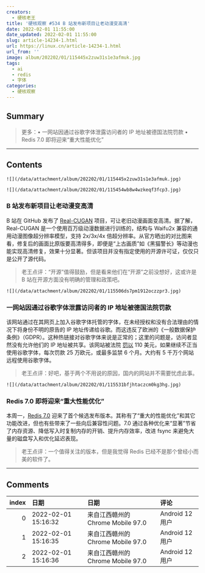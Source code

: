 ```yaml
---
creators:
  - 硬核老王
title: '硬核观察 #534 B 站发布新项目让老动漫变高清'
date: 2022-02-01 11:55:00
date_updated: 2022-02-01 11:55:00
slug: article-14234-1.html
url: https://linux.cn/article-14234-1.html
url_from: ''
image: album/202202/01/115445x2zuw31s1e3afmuk.jpg
tags:
  - ai
  - redis
  - 字体
categories:
  - 硬核观察
---
```


## Summary

> 更多：• 一网站因通过谷歌字体泄露访问者的 IP 地址被德国法院罚款 • Redis 7.0 即将迎来“重大性能优化”

***

<!-- more -->

## Contents

`![](/data/attachment/album/202202/01/115445x2zuw31s1e3afmuk.jpg)`

`![](/data/attachment/album/202202/01/115454wb8w4wzkeqf3fcp3.jpg)`

### B 站发布新项目让老动漫变高清

B 站在 GitHub 发布了 [Real-CUGAN](https://github.com/bilibili/ailab/tree/main/Real-CUGAN) 项目，可让老旧动漫画面变高清。据了解，Real-CUGAN 是一个使用百万级动漫数据进行训练的，结构与 Waifu2x 兼容的通用动漫图像超分辨率模型，支持 2x/3x/4x 倍超分辨率。从官方晒出的对比图来看，修复后的画面比原版要高清得多，即便是“上古画质”如《黑猫警长》等动漫也能实现高清修复，效果十分显著。但该项目并没有指定使用的开源许可证，仅仅只是公开了源代码。

> 
> 老王点评：“开源”值得鼓励，但是看来他们在“开源”之前没想好，这或许是 B 站在开源方面没有明确的管理和政策吧。
> 
> 
> 

`![](/data/attachment/album/202202/01/115506ds7pm1912oczzpr3.jpg)`

### 一网站因通过谷歌字体泄露访问者的 IP 地址被德国法院罚款

该网站通过在其网页上加入谷歌字体托管的字体，在未经授权和没有合法理由的情况下将身份不明的原告的 IP 地址传递给谷歌。而这违反了欧洲的《一般数据保护条例》（GDPR）。这种热链接对谷歌字体来说是正常的；这里的问题是，访问者显然没有允许他们的 IP 地址被共享。该网站被法院 [罚以](https://www.theregister.com/2022/01/31/website_fine_google_fonts_gdpr/) 110 美元，如果继续不正当使用谷歌字体，每次罚款 25 万欧元，或最多监禁 6 个月。大约有 5 千万个网站远程使用谷歌字体。

> 
> 老王点评：好吧，基于两个不用说的原因，国内的网站并不需要忧虑此事。
> 
> 
> 

`![](/data/attachment/album/202202/01/115531bfjhtaczcm0kg3hg.jpg)`

### Redis 7.0 即将迎来“重大性能优化”

本周一，[Redis 7.0](https://github.com/redis/redis/releases/tag/7.0-rc1) 迎来了首个候选发布版本。其称有了“重大的性能优化”和其它功能改进，但也有些带来了一些向后兼容性问题。7.0 通过各种优化来“显著”节省了内存资源、降低写入时复制内存的开销、提升内存效率，改进 fsync 来避免大量的磁盘写入和优化延迟表现。

> 
> 老王点评：一个值得关注的版本，但是我觉得 Redis 已经不是那个曾经小而美的软件了。
> 
> 
>

***

## Comments

|   index | 日期                | 日期                                              | 评论                                                                |
|--------:|:--------------------|:--------------------------------------------------|:--------------------------------------------------------------------|
|       0 | 2022-02-01 15:16:32 | 来自江西赣州的 Chrome Mobile 97.0|Android 12 用户 | 可以相信b站确实没有好的开源管理，毕竟上一次「开源」了自己的后端代码 |
|       1 | 2022-02-01 15:16:35 | 来自江西赣州的 Chrome Mobile 97.0|Android 12 用户 | 可以相信b站确实没有好的开源管理，毕竟上一次「开源」了自己的后端代码 |
|       2 | 2022-02-01 15:16:36 | 来自江西赣州的 Chrome Mobile 97.0|Android 12 用户 | 可以相信b站确实没有好的开源管理，毕竟上一次「开源」了自己的后端代码 |
